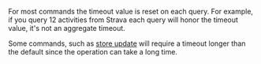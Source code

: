
For most commands the timeout value is reset on each query. For example, if you query 12 activities
from Strava each query will honor the timeout value, it's not an aggregate timeout.

Some commands, such as [store update](#store-update) will require a timeout longer than the default
since the operation can take a long time.
